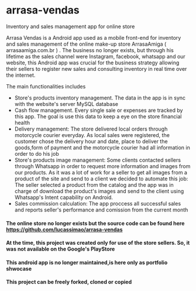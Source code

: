 # arrasa-vendas
Inventory and sales management app for online store

Arrasa Vendas is a Android app used as a mobile front-end for inventory and sales management of the
online make-up store ArrasaAmiga ( arrasaamiga.com.br ) . The business no longer exists, but through
his lifetime as the sales channel were Instagram, facebook, whatsapp and our website, this Android 
app was crucial for the business strategy allowing their sellers to register new sales and 
consulting inventory in real time over the internet.

The main functionalities includes
  - Store's products inventory management. The data in the app is in sync with the website's server MySQL database
  - Cash flow management. Every single sale or expenses are tracked by this app. The goal is use this data to keep 
    a eye on the store financial health 
  - Delivery management: The store delivered local orders through motorcycle courier everyday. As local sales were registered,
  the customer chose the delivery hour and date, place to deliver the goods,form of payment and the motorcycle courier had all
  information in order to do his job
  - Store's products image management: Some clients contacted sellers through Whatsapp in order to request more information and
  images from our products. As it was a lot of work for a seller to get all images from a product of the site and send 
  to a client we decided to automate this job: The seller selected a product from the catalog and the app was in charge 
  of download the product's images and send to the client using Whatsapp's Intent capability on Android.
  - Sales commission calculation: The app proccess all successful sales and reports seller's performance 
  and comission from the current month
  
  #### The online store no longer exists but the source code can be found here https://github.com/lucassimao/arrasa-vendas
  #### At the time, this project was created only for use of the store sellers. So, it was not available on the Google's PlayStore   
  #### This android app is no longer maintained,is here only as portfolio shwocase
  #### This project can be freely forked, cloned or copied   
